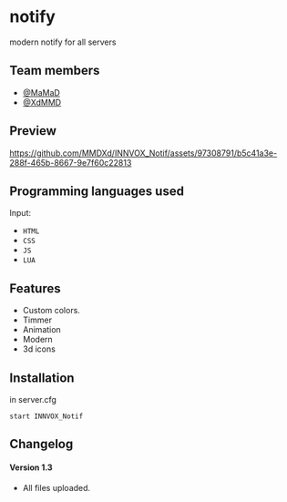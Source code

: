 # notify #
modern notify for all servers


## Team members ##
- <a href="https://github.com/Mohammadsdq" target="_blank">@MaMaD</a>
- <a href="https://github.com/MMDXd" target="_blank">@XdMMD</a>


## Preview ##
https://github.com/MMDXd/INNVOX_Notif/assets/97308791/b5c41a3e-288f-465b-8667-9e7f60c22813


## Programming languages used ##
Input:
- `HTML`
- `CSS`
- `JS`
- `LUA`


## Features ##
- Custom colors.
- Timmer
- Animation
- Modern
- 3d icons


## Installation ##
in server.cfg
```
start INNVOX_Notif
```


## Changelog ##
#### Version 1.3 ####
- All files uploaded.
